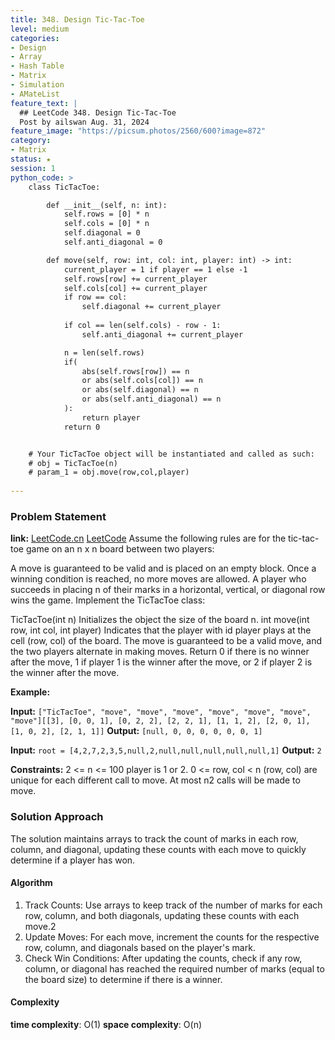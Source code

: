 ```yaml
---
title: 348. Design Tic-Tac-Toe
level: medium
categories:
- Design
- Array
- Hash Table
- Matrix
- Simulation
- AMateList
feature_text: |
  ## LeetCode 348. Design Tic-Tac-Toe
  Post by ailswan Aug. 31, 2024
feature_image: "https://picsum.photos/2560/600?image=872"
category:
- Matrix
status: ★
session: 1
python_code: >
    class TicTacToe:

        def __init__(self, n: int):
            self.rows = [0] * n
            self.cols = [0] * n
            self.diagonal = 0
            self.anti_diagonal = 0

        def move(self, row: int, col: int, player: int) -> int:
            current_player = 1 if player == 1 else -1
            self.rows[row] += current_player
            self.cols[col] += current_player
            if row == col:
                self.diagonal += current_player
            
            if col == len(self.cols) - row - 1:
                self.anti_diagonal += current_player

            n = len(self.rows)
            if(
                abs(self.rows[row]) == n
                or abs(self.cols[col]) == n
                or abs(self.diagonal) == n
                or abs(self.anti_diagonal) == n
            ):
                return player
            return 0


    # Your TicTacToe object will be instantiated and called as such:
    # obj = TicTacToe(n)
    # param_1 = obj.move(row,col,player)
            
---
```


### Problem Statement
**link:**
[LeetCode.cn](https://leetcode.cn/problems/design-tic-tac-toe/)
[LeetCode](https://leetcode.com/design-tic-tac-toe/)
Assume the following rules are for the tic-tac-toe game on an n x n board between two players:

A move is guaranteed to be valid and is placed on an empty block.
Once a winning condition is reached, no more moves are allowed.
A player who succeeds in placing n of their marks in a horizontal, vertical, or diagonal row wins the game.
Implement the TicTacToe class:

TicTacToe(int n) Initializes the object the size of the board n.
int move(int row, int col, int player) Indicates that the player with id player plays at the cell (row, col) of the board. The move is guaranteed to be a valid move, and the two players alternate in making moves. Return
0 if there is no winner after the move,
1 if player 1 is the winner after the move, or
2 if player 2 is the winner after the move.

**Example:**

**Input:** `["TicTacToe", "move", "move", "move", "move", "move", "move", "move"][[3], [0, 0, 1], [0, 2, 2], [2, 2, 1], [1, 1, 2], [2, 0, 1], [1, 0, 2], [2, 1, 1]]`
**Output:** `[null, 0, 0, 0, 0, 0, 0, 1]`

**Input:** `root = [4,2,7,2,3,5,null,2,null,null,null,null,null,1]`
**Output:** `2`

**Constraints:**
2 <= n <= 100
player is 1 or 2.
0 <= row, col < n
(row, col) are unique for each different call to move.
At most n2 calls will be made to move.

### Solution Approach
The solution maintains arrays to track the count of marks in each row, column, and diagonal, updating these counts with each move to quickly determine if a player has won.

#### Algorithm
1. Track Counts: Use arrays to keep track of the number of marks for each row, column, and both diagonals, updating these counts with each move.2
2. Update Moves: For each move, increment the counts for the respective row, column, and diagonals based on the player's mark.
3. Check Win Conditions: After updating the counts, check if any row, column, or diagonal has reached the required number of marks (equal to the board size) to determine if there is a winner.

#### Complexity
 **time complexity**: O(1)
 **space complexity**: O(n)